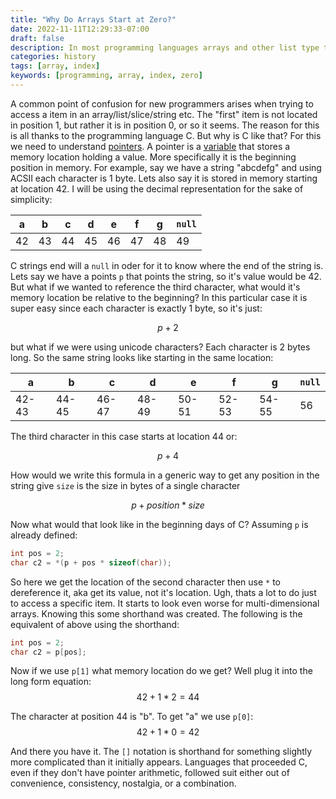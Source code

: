 ```yaml
---
title: "Why Do Arrays Start at Zero?"
date: 2022-11-11T12:29:33-07:00
draft: false
description: In most programming languages arrays and other list type things start counting at zero. Why?
categories: history
tags: [array, index]
keywords: [programming, array, index, zero]
---
```


A common point of confusion for new programmers arises when trying to access a item in an array/list/slice/string etc. The "first" item is not located in position 1, but rather it is in position 0, or so it seems. The reason for this is all thanks to the programming language C. But why is C like that? For this we need to understand [pointers](/post/beginning-programming-lesson-02/). A pointer is a [variable](/post/beginning-programming-lesson-02/) that stores a memory location holding a value. More specifically it is the beginning position in memory. For example, say we have a string "abcdefg" and using ACSII each character is 1 byte. Lets also say it is stored in memory starting at location 42. I will be using the decimal representation for the sake of simplicity:

|a|b|c|d|e|f|g|`null`|
| - | - | - | - | - | - | - | - | 
|42|43|44|45|46|47|48|49|

C strings end will a `null` in oder for it to know where the end of the string is. Lets say we have a points `p` that points the string, so it's value would be 42. But what if we wanted to reference the third character, what would it's memory location be relative to the beginning? In this particular case it is super easy since each character is exactly 1 byte, so it's just:

$$ p+2 $$

but what if we were using unicode characters? Each character is 2 bytes long. So the same string looks like starting in the same location:

|a|b|c|d|e|f|g|`null`|
| - | - | - | - | - | - | - | - | 
|42-43|44-45|46-47|48-49|50-51|52-53|54-55|56|


The third character in this case starts at location 44 or:

$$ p+4 $$

How would we write this formula in a generic way to get any position in the string give `size` is the size in bytes of a single character

$$ p + position * size  $$

Now what would that look like in the beginning days of C? Assuming `p` is already defined:

```c
int pos = 2;
char c2 = *(p + pos * sizeof(char));
```

So here we get the location of the second character then use `*` to dereference it, aka get its value, not it's location. Ugh, thats a lot to do just to access a specific item. It starts to look even worse for multi-dimensional arrays. Knowing this some shorthand was created. The following is the equivalent of above using the shorthand:

```c
int pos = 2;
char c2 = p[pos];
```
Now if we use `p[1]` what memory location do we get? Well plug it into the long form equation:
$$ 42 + 1 * 2 = 44$$

The character at position 44 is "b". To get "a" we use `p[0]`:
$$ 42+1*0 = 42$$

And there you have it. The `[]` notation is shorthand for something slightly more complicated than it initially appears. Languages that proceeded C, even if they don't have pointer arithmetic, followed suit either out of convenience, consistency, nostalgia, or a combination.

